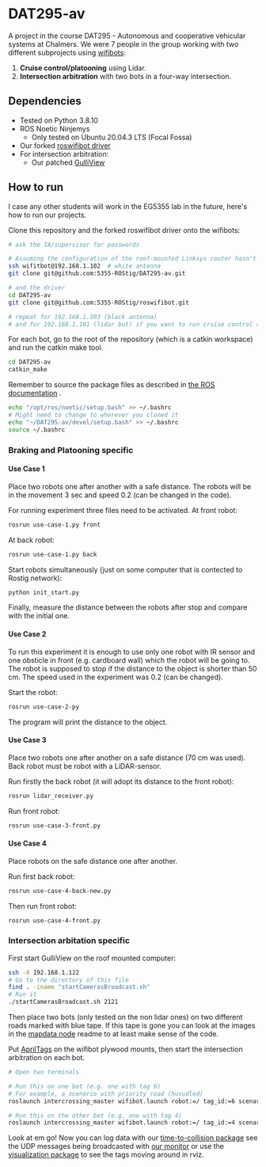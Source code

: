 # DAT295-av

A project in the course DAT295 - Autonomous and cooperative vehicular systems at Chalmers. We were 7 people in the group
working with two different subprojects using [wifibots](https://www.wifibot.com/):

1. **Cruise control/platooning** using Lidar.
2. **Intersection arbitration** with two bots in a four-way intersection.

## Dependencies
* Tested on Python 3.8.10
* ROS Noetic Ninjemys
  + Only tested on Ubuntu 20.04.3 LTS (Focal Fossa)
* Our forked [roswifibot driver](https://github.com/5355-ROStig/roswifibot)
* For intersection arbitration:
  + Our patched [GulliView](https://github.com/5355-ROStig/GulliView)


## How to run
I case any other students will work in the EG5355 lab in the future, here's how to run our projects.

Clone this repository and the forked roswifibot driver onto the wifibots:
```bash
# ask the TA/supervisor for passwords

# Assuming the configuration of the roof-mounted Linksys router hasn't changed
ssh wifitbot@192.168.1.102  # white antenna
git clone git@github.com:5355-ROStig/DAT295-av.git

# and the driver
cd DAT295-av
git clone git@github.com:5355-ROStig/roswifibot.git

# repeat for 192.168.1.103 (black antenna)
# and for 192.168.1.101 (lidar bot) if you want to run cruise control stuff
```

For each bot, go to the root of the repository (which is a catkin workspace) and run the catkin make tool.
```bash
cd DAT295-av
catkin_make
```

Remember to source the package files as described
in [the ROS documentation](http://wiki.ros.org/ROS/Tutorials/InstallingandConfiguringROSEnvironment#Managing_Your_Environment)
.
```bash
echo "/opt/ros/noetic/setup.bash" >> ~/.bashrc
# Might need to change to wherever you cloned it
echo "~/DAT295-av/devel/setup.bash" >> ~/.bashrc  
source ~/.bashrc
```

### Braking and Platooning specific

#### Use Case 1

Place two robots one after another with a safe distance. The robots will be in the movement 3 sec and speed 0.2 (can be changed in the code).

For running experiment three files need to be activated.
At front robot:
```bash
rosrun use-case-1.py front
```
At back robot:
```bash
rosrun use-case-1.py back
```

Start robots simultaneously (just on some computer that is contected to Rostig network):
```bash
python init_start.py
```

Finally, measure the distance between the robots after stop and compare with the initial one.



#### Use Case 2

To run this experiment it is enough to use only one robot with IR sensor and one obsticle in front (e.g. cardboard wall) which the robot will be going to. The robot is supposed to stop if the distance to the object is shorter than 50 cm. The speed used in the experiment was 0.2 (can be changed).

Start the robot:
```bash
rosrun use-case-2-py
```
The program will print the distance to the object. 

#### Use Case 3

Place two robots one after another on a safe distance (70 cm was used). Back robot must be robot with a LiDAR-sensor. 

Run firstly the back robot (it will adopt its distance to the front robot):
```bash
rosrun lidar_receiver.py
```

Run front robot:
```bash
rosrun use-case-3-front.py
```


#### Use Case 4

Place robots on the safe distance one after another. 

Run first back robot:
```bash
rosrun use-case-4-back-new.py
```
Then run front robot:
```bash
rosrun use-case-4-front.py
```

### Intersection arbitation specific
First start GulliView on the roof mounted computer:
```bash
ssh -X 192.168.1.122
# Go to the directory of this file
find . -iname "startCamerasBroadcast.sh"
# Run it
./startCamerasBroadcast.sh 2121
```

Then place two bots (only tested on the non lidar ones) on two different roads marked with blue tape. If this tape is gone you can look at
the images in the [mapdata node](/src/mapdata) readme to at least make sense of the code.

Put [AprilTags](https://april.eecs.umich.edu/software/apriltag) on the wifibot plywood mounts, then start the intersection arbitration on each bot.
```bash
# Open two terminals

# Run this on one bot (e.g. one with tag 6)
# For example, a scenario with priority road (huvudled)
roslaunch intercrossing_master wifibot.launch robot:=/ tag_id:=6 scenario='scenario1'

# Run this on the other bot (e.g. one with tag 4)
roslaunch intercrossing_master wifibot.launch robot:=/ tag_id:=4 scenario='scenario1'
```

Look at em go! Now you can log data with our [time-to-collision package](/src/ttc) see the UDP messages being
broadcasted with [our monitor](/src/coordination/src/monitor.py) or use the [visualization package](/src/visualization)
to see the tags moving around in rviz.
